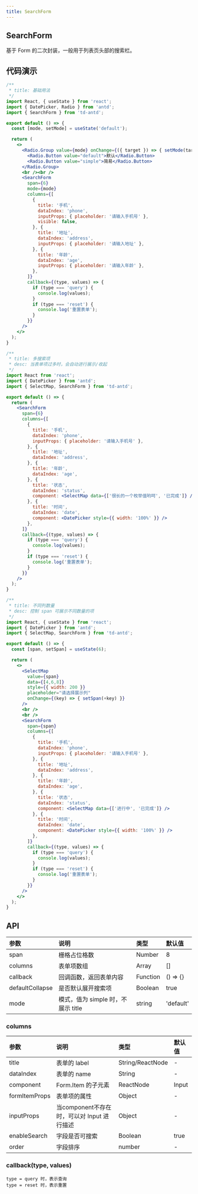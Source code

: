 ```yaml
---
title: SearchForm
---
```


## SearchForm

基于 Form 的二次封装，一般用于列表页头部的搜索栏。

## 代码演示

```jsx
/**
 * title: 基础用法
 */
import React, { useState } from 'react';
import { DatePicker, Radio } from 'antd';
import { SearchForm } from 'td-antd';

export default () => {
  const [mode, setMode] = useState('default');

  return (
    <>
      <Radio.Group value={mode} onChange={({ target }) => { setMode(target.value) }}>
        <Radio.Button value="default">默认</Radio.Button>
        <Radio.Button value="simple">简易</Radio.Button>
      </Radio.Group>
      <br /><br />
      <SearchForm
        span={6}
        mode={mode}
        columns={[
          {
            title: '手机',
            dataIndex: 'phone',
            inputProps: { placeholder: '请输入手机号' },
            visible: false,
          }, {
            title: '地址',
            dataIndex: 'address',
            inputProps: { placeholder: '请输入地址' },
          }, {
            title: '年龄',
            dataIndex: 'age',
            inputProps: { placeholder: '请输入年龄' },
          },
        ]}
        callback={(type, values) => {
          if (type === 'query') {
            console.log(values);
          }
          if (type === 'reset') {
            console.log('重置表单');
          }
        }}
      />
    </>
  );
}
```

```jsx
/**
 * title: 多搜索项
 * desc: 当表单项过多时，会自动进行展示/收起
 */
import React from 'react';
import { DatePicker } from 'antd';
import { SelectMap, SearchForm } from 'td-antd';

export default () => {
  return (
    <SearchForm
      span={6}
      columns={[
        {
          title: '手机',
          dataIndex: 'phone',
          inputProps: { placeholder: '请输入手机号' },
        }, {
          title: '地址',
          dataIndex: 'address',
        }, {
          title: '年龄',
          dataIndex: 'age',
        }, {
          title: '状态',
          dataIndex: 'status',
          component: <SelectMap data={['很长的一个枚举值哟呵', '已完成']} />
        }, {
          title: '时间',
          dataIndex: 'date',
          component: <DatePicker style={{ width: '100%' }} />
        },
      ]}
      callback={(type, values) => {
        if (type === 'query') {
          console.log(values);
        }
        if (type === 'reset') {
          console.log('重置表单');
        }
      }}
    />
  );
}
```

```jsx
/**
 * title: 不同列数量
 * desc: 控制 span 可展示不同数量的项
 */
import React, { useState } from 'react';
import { DatePicker } from 'antd';
import { SelectMap, SearchForm } from 'td-antd';

export default () => {
  const [span, setSpan] = useState(6);

  return (
    <>
      <SelectMap
        value={span}
        data={[4,6,8]}
        style={{ width: 200 }}
        placeholder="请选择展示列"
        onChange={(key) => { setSpan(+key) }}
      />
      <br />
      <br />
      <SearchForm
        span={span}
        columns={[
          {
            title: '手机',
            dataIndex: 'phone',
            inputProps: { placeholder: '请输入手机号' },
          }, {
            title: '地址',
            dataIndex: 'address',
          }, {
            title: '年龄',
            dataIndex: 'age',
          }, {
            title: '状态',
            dataIndex: 'status',
            component: <SelectMap data={['进行中', '已完成']} />
          }, {
            title: '时间',
            dataIndex: 'date',
            component: <DatePicker style={{ width: '100%' }} />
          },
        ]}
        callback={(type, values) => {
          if (type === 'query') {
            console.log(values);
          }
          if (type === 'reset') {
            console.log('重置表单');
          }
        }}
      />
    </>
  );
}
```

## API

|参数|说明|类型|默认值|
|:--|:--|:--|:--|
|span|栅格占位格数|Number|8|
|columns|表单项数组|Array|[]|
|callback|回调函数，返回表单内容|Function|() => {}|
|defaultCollapse|是否默认展开搜索项|Boolean|true|
|mode|模式，值为 simple 时，不展示 title|string|'default'|

### columns

|参数|说明|类型|默认值|
|:--|:--|:--|:--|
|title|表单的 label|String/ReactNode|-|
|dataIndex|表单的 name|String|-|
|component|Form.Item 的子元素|ReactNode|Input|
|formItemProps|表单项的属性|Object|-|
|inputProps|当component不存在时，可以对 Input 进行描述|Object|-|
|enableSearch|字段是否可搜索|Boolean|true|
|order|字段排序|number|-|

### callback(type, values)

```
type = query 时，表示查询
type = reset 时，表示重置
```
